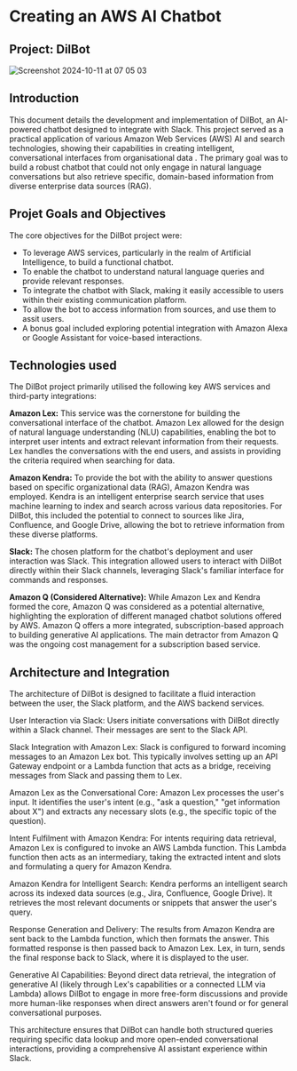 # Creating an AWS AI Chatbot
## Project: DilBot
![Screenshot 2024-10-11 at 07 05 03](https://github.com/user-attachments/assets/3bd2dec4-9094-4602-b369-1f55b80489f4)

## Introduction

This document details the development and implementation of DilBot, an AI-powered chatbot designed to integrate with Slack. This project served as a practical application of various Amazon Web Services (AWS) AI and search technologies, showing their capabilities in creating intelligent, conversational interfaces from organisational data . The primary goal was to build a robust chatbot that could not only engage in natural language conversations but also retrieve specific, domain-based information from diverse enterprise data sources (RAG).

## Projet Goals and Objectives

The core objectives for the DilBot project were:

- To leverage AWS services, particularly in the realm of Artificial Intelligence, to build a functional chatbot.
- To enable the chatbot to understand natural language queries and provide relevant responses.
- To integrate the chatbot with Slack, making it easily accessible to users within their existing communication platform.
- To allow the bot to access information from sources, and use them to assit users.
- A bonus goal included exploring potential integration with Amazon Alexa or Google Assistant for voice-based interactions.

## Technologies used

The DilBot project primarily utilised the following key AWS services and third-party integrations:

__Amazon Lex:__ This service was the cornerstone for building the conversational interface of the chatbot. Amazon Lex allowed for the design of natural language understanding (NLU) capabilities, enabling the bot to interpret user intents and extract relevant information from their requests. Lex handles the conversations with the end users, and assists in providing the criteria required when searching for data. 

__Amazon Kendra:__ To provide the bot with the ability to answer questions based on specific organizational data (RAG), Amazon Kendra was employed. Kendra is an intelligent enterprise search service that uses machine learning to index and search across various data repositories. For DilBot, this included the potential to connect to sources like Jira, Confluence, and Google Drive, allowing the bot to retrieve information from these diverse platforms.

__Slack:__ The chosen platform for the chatbot's deployment and user interaction was Slack. This integration allowed users to interact with DilBot directly within their Slack channels, leveraging Slack's familiar interface for commands and responses.

__Amazon Q (Considered Alternative):__ While Amazon Lex and Kendra formed the core, Amazon Q was considered as a potential alternative, highlighting the exploration of different managed chatbot solutions offered by AWS. Amazon Q offers a more integrated, subscription-based approach to building generative AI applications. The main detractor from Amazon Q was the ongoing cost management for a subscription based service.

## Architecture and Integration

The architecture of DilBot is designed to facilitate a fluid interaction between the user, the Slack platform, and the AWS backend services.

User Interaction via Slack: Users initiate conversations with DilBot directly within a Slack channel. Their messages are sent to the Slack API.

Slack Integration with Amazon Lex: Slack is configured to forward incoming messages to an Amazon Lex bot. This typically involves setting up an API Gateway endpoint or a Lambda function that acts as a bridge, receiving messages from Slack and passing them to Lex.

Amazon Lex as the Conversational Core: Amazon Lex processes the user's input. It identifies the user's intent (e.g., "ask a question," "get information about X") and extracts any necessary slots (e.g., the specific topic of the question).

Intent Fulfilment with Amazon Kendra: For intents requiring data retrieval, Amazon Lex is configured to invoke an AWS Lambda function. This Lambda function then acts as an intermediary, taking the extracted intent and slots and formulating a query for Amazon Kendra.

Amazon Kendra for Intelligent Search: Kendra performs an intelligent search across its indexed data sources (e.g., Jira, Confluence, Google Drive). It retrieves the most relevant documents or snippets that answer the user's query.

Response Generation and Delivery: The results from Amazon Kendra are sent back to the Lambda function, which then formats the answer. This formatted response is then passed back to Amazon Lex. Lex, in turn, sends the final response back to Slack, where it is displayed to the user.

Generative AI Capabilities: Beyond direct data retrieval, the integration of generative AI (likely through Lex's capabilities or a connected LLM via Lambda) allows DilBot to engage in more free-form discussions and provide more human-like responses when direct answers aren't found or for general conversational purposes.

This architecture ensures that DilBot can handle both structured queries requiring specific data lookup and more open-ended conversational interactions, providing a comprehensive AI assistant experience within Slack.

